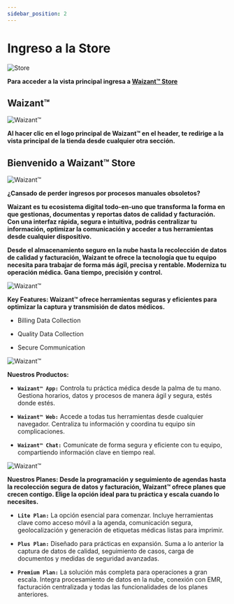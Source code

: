 ```yaml
---
sidebar_position: 2
---
```


# Ingreso a la Store

![Store](/img/store-usuario/waizant_store.png )

**Para acceder a la vista principal ingresa a [Waizant™ Store](https://www.Waizant.com)**

## Waizant™

![Waizant™](/img/store-usuario/waizant_store_home.png )

**Al hacer clic en el logo principal de Waizant™ en el header, te redirige a la vista principal de la tienda desde cualquier otra sección.**

## Bienvenido a Waizant™ Store

![Waizant™](/img/store-usuario/waizant_home_start.png )

**¿Cansado de perder ingresos por procesos manuales obsoletos?**

**Waizant es tu ecosistema digital todo-en-uno que transforma la forma en que gestionas, documentas y reportas datos de calidad y facturación. Con una interfaz rápida, segura e intuitiva, podrás centralizar tu información, optimizar la comunicación y acceder a tus herramientas desde cualquier dispositivo.**

**Desde el almacenamiento seguro en la nube hasta la recolección de datos de calidad y facturación, Waizant te ofrece la tecnología que tu equipo necesita para trabajar de forma más ágil, precisa y rentable. Moderniza tu operación médica. Gana tiempo, precisión y control.**

![Waizant™](/img/store-usuario/waizant_home_features.png )

**Key Features: Waizant™ ofrece herramientas seguras y eficientes para optimizar la captura y transmisión de datos médicos.**

- Billing Data Collection

- Quality Data Collection

- Secure Communication

![Waizant™](/img/store-usuario/waizant_home_products.png )

**Nuestros Productos:**

- **`Waizant™ App:`** Controla tu práctica médica desde la palma de tu mano. Gestiona horarios, datos y procesos de manera ágil y segura, estés donde estés.

- **`Waizant™ Web:`** Accede a todas tus herramientas desde cualquier navegador. Centraliza tu información y coordina tu equipo sin complicaciones.

- **`Waizant™ Chat:`** Comunícate de forma segura y eficiente con tu equipo, compartiendo información clave en tiempo real.

![Waizant™](/img/store-usuario/waizant_home_plans.png )

**Nuestros Planes: Desde la programación y seguimiento de agendas hasta la recolección segura de datos y facturación, Waizant™ ofrece planes que crecen contigo. Elige la opción ideal para tu práctica y escala cuando lo necesites.**

- **`Lite Plan:`** La opción esencial para comenzar. Incluye herramientas clave como acceso móvil a la agenda, comunicación segura, geolocalización y generación de etiquetas médicas listas para imprimir.

- **`Plus Plan:`** Diseñado para prácticas en expansión. Suma a lo anterior la captura de datos de calidad, seguimiento de casos, carga de documentos y medidas de seguridad avanzadas.

- **`Premium Plan:`** La solución más completa para operaciones a gran escala. Integra procesamiento de datos en la nube, conexión con EMR, facturación centralizada y todas las funcionalidades de los planes anteriores.
